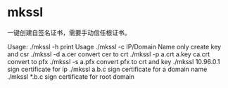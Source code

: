 # mkssl
一键创建自签名证书，需要手动信任根证书。

Usage:
 ./mkssl -h                               print Usage 
 ./mkssl -c IP/Domain Name                only create key and csr 
 ./mkssl -d a.cer                         convert cer to crt
 ./mkssl -p a.crt a.key ca.crt            convert to pfx 
 ./mkssl -s a.pfx                         convert pfx to crt and key
 ./mkssl 10.96.0.1                        sign certificate for ip
 ./mkssl a.b.c                            sign certificate for a domain name
 ./mkssl *.b.c                            sign certificate for root domain
